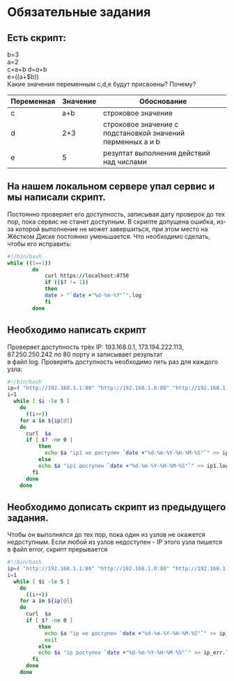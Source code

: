 # Обязательные задания

## Есть скрипт:

 b=3   
 a=2  
 c=a+b 
 d=$a+$b  
 e=$(($a+$b))  
 Какие значения переменным c,d,e будут присвоены?
 Почему?

| Переменная  | Значение  | Обоснование  |
|---|---|---|
|   c |  a+b | строковое значение  |
| d	  |  2+3 |  строковое значение с подстановкой значений перменных a и b |
|  e |  5 | резултат выполнения действий над числами  |
 
## На нашем локальном сервере упал сервис и мы написали скрипт.
Постоянно проверяет его доступность, записывая дату проверок до тех пор, 
пока сервис не станет доступным. В скрипте допущена ошибка, из-за которой выполнение не может завершиться, при этом место на Жёстком Диске постоянно уменьшается.
 Что необходимо сделать, чтобы его исправить:
```bash
#!/bin/bash
while ((1==1))
		do
			curl https://localhost:4758
			if (($? != 1))
			then
			date > "`date +"%d-%m-%Y"`".log
			fi
		done
```
## Необходимо написать скрипт
Проверяет доступность трёх IP: 193.168.0.1, 173.194.222.113, 87.250.250.242 по 80 порту и записывает результат   
в файл log. Проверять доступность необходимо пять раз для каждого узла:
```bash
#!/bin/bash
ip=( "http://192.168.1.1:80" "http://192.168.1.0:80" "http://192.168.1.1:80")
i=1
  while [ $i -le 5 ]
	do
	  ((i++))
    for a in ${ip[@]}
    do
      curl  $a
      if [ $? -ne 0 ]
	      then
	        echo $a "ip1 не доступен `date +"%d-%m-%Y-%H-%M-%S"`" >> ip1.log
	      else
	      echo $a "ip1 доступен `date +"%d-%m-%Y-%H-%M-%S"`" >> ip1.log
	    fi
	  done
	done
```
## Необходимо дописать скрипт из предыдущего задания.
Чтобы он выполнялся до тех пор, пока один из узлов не окажется недоступным. 
Если любой из узлов недоступен - IP этого узла пишется в файл error, скрипт прерывается
```bash
#!/bin/bash
ip=( "http://192.168.1.1:80" "http://192.168.1.0:80" "http://192.168.1.1:80")
i=1
  while [ $i -le 5 ]
	do
	  ((i++))
    for a in ${ip[@]}
    do
      curl  $a
      if [ $? -ne 0 ]
	      then
	        echo $a "ip не доступен `date +"%d-%m-%Y-%H-%M-%S"`" >> ip_err.log
	        exit
	      else
	      echo $a "ip доступен `date +"%d-%m-%Y-%H-%M-%S"`" >> ip_err.log
	    fi
	  done
	done
```
